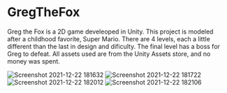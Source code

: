 # GregTheFox
Greg the Fox is a 2D game develeoped in Unity. This project is modeled after a childhood favorite, Super Mario. 
There are 4 levels, each a little different than the last in design and dificulty. The final level has a boss for Greg to defeat. 
All assets used are from the Unity Assets store, and no money was spent.

![Screenshot 2021-12-22 181632](https://user-images.githubusercontent.com/93184642/154823061-9d08a10e-4fd8-45d5-ae9c-e0631b91dd7c.png)
![Screenshot 2021-12-22 181722](https://user-images.githubusercontent.com/93184642/154823064-3a922578-fff2-445a-b266-32e2c1c62616.png)
![Screenshot 2021-12-22 182012](https://user-images.githubusercontent.com/93184642/154823065-2f0c92fa-aa70-44d1-b720-3676c8ebb4ff.png)
![Screenshot 2021-12-22 182106](https://user-images.githubusercontent.com/93184642/154823067-af72f255-214d-4d18-8d0d-fdce1e54ff82.png)
